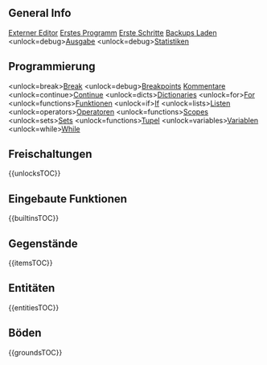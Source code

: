 ## General Info
[Externer Editor](docs/external_editor.md)      [Erstes Programm](docs/first_program.md)      [Erste Schritte](docs/getting_started.md)      [Backups Laden](docs/backup.md)      <unlock=debug>[Ausgabe](docs/output.md)      </unlock><unlock=debug>[Statistiken](docs/stats.md)      </unlock>

## Programmierung
<unlock=break>[Break](docs/scripting/break.md)      </unlock><unlock=debug>[Breakpoints](docs/scripting/debug.md)      </unlock>[Kommentare](docs/scripting/comments.md)      <unlock=continue>[Continue](docs/scripting/continue.md)      </unlock><unlock=dicts>[Dictionaries](docs/scripting/dicts.md)      </unlock><unlock=for>[For](docs/scripting/for.md)      </unlock><unlock=functions>[Funktionen](docs/scripting/functions.md)      </unlock><unlock=if>[If](docs/scripting/if.md)      </unlock><unlock=lists>[Listen](docs/scripting/lists.md)      </unlock><unlock=operators>[Operatoren](docs/scripting/operators.md)      </unlock><unlock=functions>[Scopes](docs/scripting/scopes.md)      </unlock><unlock=sets>[Sets](docs/scripting/sets.md)      </unlock><unlock=functions>[Tupel](docs/scripting/tuples.md)      </unlock><unlock=variables>[Variablen](docs/scripting/variables.md)      </unlock><unlock=while>[While](docs/scripting/while.md)      </unlock>

## Freischaltungen
{{unlocksTOC}}

## Eingebaute Funktionen
{{builtinsTOC}}

## Gegenstände
{{itemsTOC}}

## Entitäten
{{entitiesTOC}}

## Böden
{{groundsTOC}}
